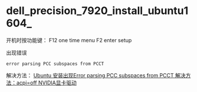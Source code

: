 # dell_precision_7920_install_ubuntu1604_

开机时按功能键：
F12 one time menu
F2  enter setup


出现错误
```
error parsing PCC subspaces from PCCT
```

解决方法：
[Ubuntu 安装出现Error parsing PCC subspaces from PCCT 解决方法：acpi=off NVIDIA显卡驱动](https://blog.csdn.net/lgh110cool/article/details/84679665)